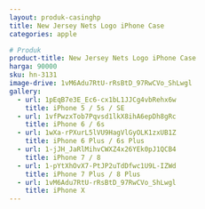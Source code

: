 ```yaml
---
layout: produk-casinghp
title: New Jersey Nets Logo iPhone Case
categories: apple

# Produk
product-title: New Jersey Nets Logo iPhone Case
harga: 90000
sku: hn-3131
image-drive: 1vM6Adu7RtU-rRsBtD_97RwCVo_ShLwgl
gallery:
  - url: 1pEqB7e3E_Ec6-cx1bL1JJCg4vbRehx6w
    title: iPhone 5 / 5s / SE
  - url: 1vfPwzxTob7Pqvsd1lkX8ihA6epDh8gRc
    title: iPhone 6 / 6s
  - url: 1wXa-rPXurL5lVU9HagVlGyOLK1zxUB1Z
    title: iPhone 6 Plus / 6s Plus
  - url: 1-jJH_JaRlMihvCWXZ4x26YEk0pJ1QCB4
    title: iPhone 7 / 8
  - url: 1-pYtXhOvX7-PtJP2uTdDfwc1U9L-IZWd
    title: iPhone 7 Plus / 8 Plus
  - url: 1vM6Adu7RtU-rRsBtD_97RwCVo_ShLwgl
    title: iPhone X
---
```

